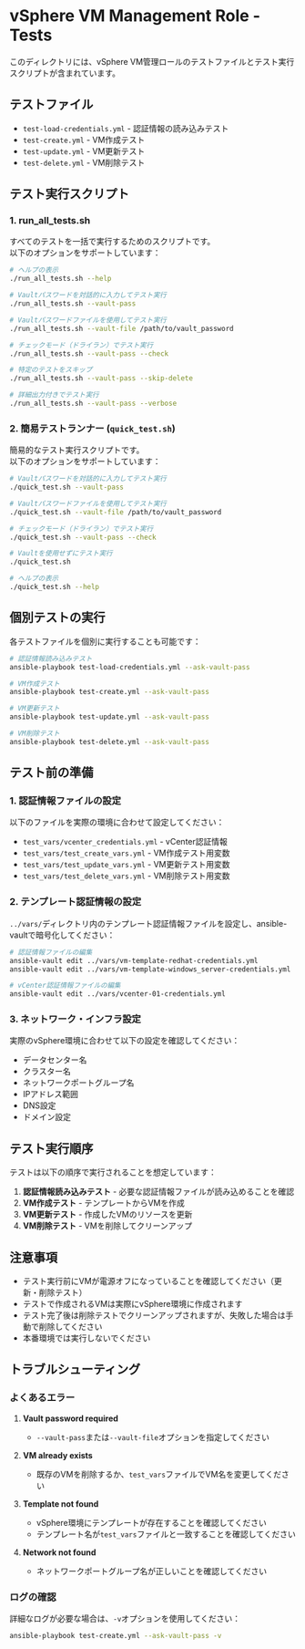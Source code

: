 # vSphere VM Management Role - Tests

このディレクトリには、vSphere VM管理ロールのテストファイルとテスト実行スクリプトが含まれています。

## テストファイル

- `test-load-credentials.yml` - 認証情報の読み込みテスト
- `test-create.yml` - VM作成テスト
- `test-update.yml` - VM更新テスト
- `test-delete.yml` - VM削除テスト

## テスト実行スクリプト

### 1. run_all_tests.sh
すべてのテストを一括で実行するためのスクリプトです。  
以下のオプションをサポートしています：

```bash
# ヘルプの表示
./run_all_tests.sh --help

# Vaultパスワードを対話的に入力してテスト実行
./run_all_tests.sh --vault-pass

# Vaultパスワードファイルを使用してテスト実行
./run_all_tests.sh --vault-file /path/to/vault_password

# チェックモード（ドライラン）でテスト実行
./run_all_tests.sh --vault-pass --check

# 特定のテストをスキップ
./run_all_tests.sh --vault-pass --skip-delete

# 詳細出力付きでテスト実行
./run_all_tests.sh --vault-pass --verbose
```

### 2. 簡易テストランナー (`quick_test.sh`)
簡易的なテスト実行スクリプトです。  
以下のオプションをサポートしています：

```bash
# Vaultパスワードを対話的に入力してテスト実行
./quick_test.sh --vault-pass

# Vaultパスワードファイルを使用してテスト実行
./quick_test.sh --vault-file /path/to/vault_password

# チェックモード（ドライラン）でテスト実行
./quick_test.sh --vault-pass --check

# Vaultを使用せずにテスト実行
./quick_test.sh

# ヘルプの表示
./quick_test.sh --help
```

## 個別テストの実行

各テストファイルを個別に実行することも可能です：

```bash
# 認証情報読み込みテスト
ansible-playbook test-load-credentials.yml --ask-vault-pass

# VM作成テスト
ansible-playbook test-create.yml --ask-vault-pass

# VM更新テスト
ansible-playbook test-update.yml --ask-vault-pass

# VM削除テスト
ansible-playbook test-delete.yml --ask-vault-pass
```

## テスト前の準備

### 1. 認証情報ファイルの設定

以下のファイルを実際の環境に合わせて設定してください：

- `test_vars/vcenter_credentials.yml` - vCenter認証情報
- `test_vars/test_create_vars.yml` - VM作成テスト用変数
- `test_vars/test_update_vars.yml` - VM更新テスト用変数
- `test_vars/test_delete_vars.yml` - VM削除テスト用変数

### 2. テンプレート認証情報の設定

`../vars/`ディレクトリ内のテンプレート認証情報ファイルを設定し、ansible-vaultで暗号化してください：

```bash
# 認証情報ファイルの編集
ansible-vault edit ../vars/vm-template-redhat-credentials.yml
ansible-vault edit ../vars/vm-template-windows_server-credentials.yml

# vCenter認証情報ファイルの編集
ansible-vault edit ../vars/vcenter-01-credentials.yml
```

### 3. ネットワーク・インフラ設定

実際のvSphere環境に合わせて以下の設定を確認してください：

- データセンター名
- クラスター名
- ネットワークポートグループ名
- IPアドレス範囲
- DNS設定
- ドメイン設定

## テスト実行順序

テストは以下の順序で実行されることを想定しています：

1. **認証情報読み込みテスト** - 必要な認証情報ファイルが読み込めることを確認
2. **VM作成テスト** - テンプレートからVMを作成
3. **VM更新テスト** - 作成したVMのリソースを更新
4. **VM削除テスト** - VMを削除してクリーンアップ

## 注意事項

- テスト実行前にVMが電源オフになっていることを確認してください（更新・削除テスト）
- テストで作成されるVMは実際にvSphere環境に作成されます
- テスト完了後は削除テストでクリーンアップされますが、失敗した場合は手動で削除してください
- 本番環境では実行しないでください

## トラブルシューティング

### よくあるエラー

1. **Vault password required**
   - `--vault-pass`または`--vault-file`オプションを指定してください

2. **VM already exists**
   - 既存のVMを削除するか、`test_vars`ファイルでVM名を変更してください

3. **Template not found**
   - vSphere環境にテンプレートが存在することを確認してください
   - テンプレート名が`test_vars`ファイルと一致することを確認してください

4. **Network not found**
   - ネットワークポートグループ名が正しいことを確認してください

### ログの確認

詳細なログが必要な場合は、`-v`オプションを使用してください：

```bash
ansible-playbook test-create.yml --ask-vault-pass -v
```
